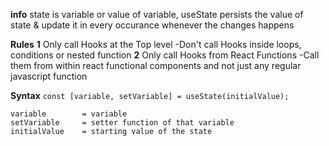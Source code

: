 **info**
state is variable or value of variable, useState persists the value of state & update it in every occurance whenever the changes happens

**Rules**
__1__
Only call Hooks at the Top level
-Don't call Hooks inside loops, conditions or nested function
__2__
Only call Hooks from React Functions
-Call them from within react functional components and not just any regular javascript function


**Syntax**
`const [variable, setVariable] = useState(initialValue);`

    variable        = variable
    setVariable     = setter function of that variable
    initialValue    = starting value of the state


